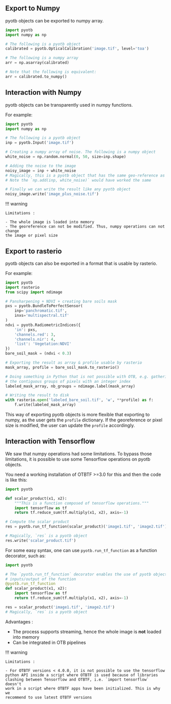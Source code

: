 ## Export to Numpy

pyotb objects can be exported to numpy array.

```python
import pyotb
import numpy as np

# The following is a pyotb object
calibrated = pyotb.OpticalCalibration('image.tif', level='toa')

# The following is a numpy array
arr = np.asarray(calibrated)

# Note that the following is equivalent:
arr = calibrated.to_numpy()
```

## Interaction with Numpy

pyotb objects can be transparently used in numpy functions.

For example:

```python
import pyotb
import numpy as np

# The following is a pyotb object
inp = pyotb.Input('image.tif')

# Creating a numpy array of noise. The following is a numpy object
white_noise = np.random.normal(0, 50, size=inp.shape)

# Adding the noise to the image
noisy_image = inp + white_noise
# Magically, this is a pyotb object that has the same geo-reference as `inp`. 
# Note the `np.add(inp, white_noise)` would have worked the same

# Finally we can write the result like any pyotb object
noisy_image.write('image_plus_noise.tif')
```

!!! warning

    Limitations :
    
    - The whole image is loaded into memory
    - The georeference can not be modified. Thus, numpy operations can not change
    the image or pixel size

## Export to rasterio

pyotb objects can also be exported in a format that is usable by rasterio.

For example:

```python
import pyotb
import rasterio
from scipy import ndimage

# Pansharpening + NDVI + creating bare soils mask
pxs = pyotb.BundleToPerfectSensor(
    inp='panchromatic.tif', 
    inxs='multispectral.tif'
)
ndvi = pyotb.RadiometricIndices({
    'in': pxs, 
    'channels.red': 3, 
    'channels.nir': 4, 
    'list': 'Vegetation:NDVI'
})
bare_soil_mask = (ndvi < 0.3)

# Exporting the result as array & profile usable by rasterio
mask_array, profile = bare_soil_mask.to_rasterio()

# Doing something in Python that is not possible with OTB, e.g. gathering 
# the contiguous groups of pixels with an integer index
labeled_mask_array, nb_groups = ndimage.label(mask_array)

# Writing the result to disk
with rasterio.open('labeled_bare_soil.tif', 'w', **profile) as f:
    f.write(labeled_mask_array)
```

This way of exporting pyotb objects is more flexible that exporting to numpy, 
as the user gets the `profile` dictionary. 
If the georeference or pixel size is modified, the user can update the 
`profile` accordingly.

## Interaction with Tensorflow

We saw that numpy operations had some limitations. To bypass those 
limitations, it is possible to use some Tensorflow operations on pyotb objects.

You need a working installation of OTBTF >=3.0 for this and then the code is 
like this:

```python
import pyotb

def scalar_product(x1, x2):
    """This is a function composed of tensorflow operations."""
    import tensorflow as tf
    return tf.reduce_sum(tf.multiply(x1, x2), axis=-1)

# Compute the scalar product
res = pyotb.run_tf_function(scalar_product)('image1.tif', 'image2.tif')  

# Magically, `res` is a pyotb object
res.write('scalar_product.tif')
```

For some easy syntax, one can use `pyotb.run_tf_function` as a function 
decorator, such as:

```python
import pyotb

# The `pyotb.run_tf_function` decorator enables the use of pyotb objects as 
# inputs/output of the function
@pyotb.run_tf_function
def scalar_product(x1, x2):
    import tensorflow as tf
    return tf.reduce_sum(tf.multiply(x1, x2), axis=-1)

res = scalar_product('image1.tif', 'image2.tif')
# Magically, `res` is a pyotb object
```

Advantages :

- The process supports streaming, hence the whole image is **not** loaded into 
memory
- Can be integrated in OTB pipelines

!!! warning

    Limitations :
    
    - For OTBTF versions < 4.0.0, it is not possible to use the tensorflow 
    python API inside a script where OTBTF is used because of libraries 
    clashing between Tensorflow and OTBTF, i.e. `import tensorflow` doesn't 
    work in a script where OTBTF apps have been initialized. This is why we 
    recommend to use latest OTBTF versions
